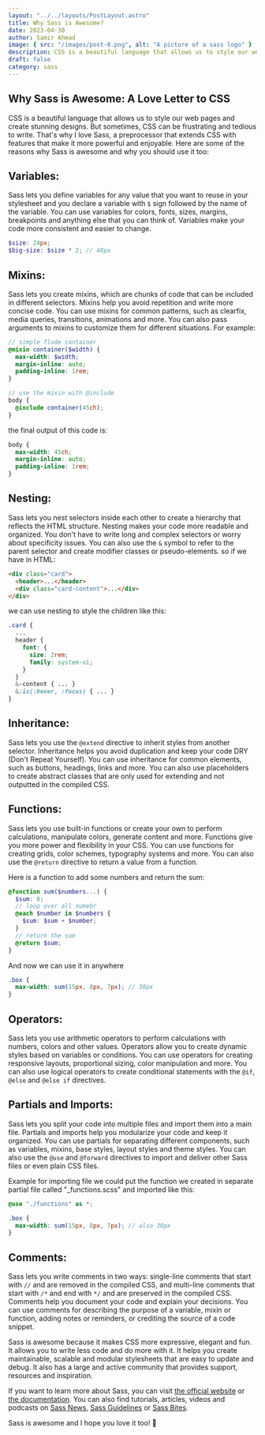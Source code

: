 ```yaml
---
layout: "../../layouts/PostLayout.astro"
title: Why Sass is Awesome?
date: 2023-04-30
author: Samir Ahmad
image: { src: "/images/post-8.png", alt: "A picture of a sass logo" }
description: CSS is a beautiful language that allows us to style our web pages and create stunning designs. But sometimes, CSS can be frustrating and tedious to write.
draft: false
category: sass
---
```


## Why Sass is Awesome: A Love Letter to CSS

CSS is a beautiful language that allows us to style our web pages and create stunning designs. But sometimes, CSS can be frustrating and tedious to write. That's why I love Sass, a preprocessor that extends CSS with features that make it more powerful and enjoyable. Here are some of the reasons why Sass is awesome and why you should use it too:

## Variables:

Sass lets you define variables for any value that you want to reuse in your stylesheet and you declare a variable with `$` sign followed by the name of the variable. You can use variables for colors, fonts, sizes, margins, breakpoints and anything else that you can think of. Variables make your code more consistent and easier to change.

```scss
$size: 24px;
$big-size: $size * 2; // 48px
```

## Mixins:

Sass lets you create mixins, which are chunks of code that can be included in different selectors. Mixins help you avoid repetition and write more concise code. You can use mixins for common patterns, such as clearfix, media queries, transitions, animations and more. You can also pass arguments to mixins to customize them for different situations. For example:

```scss
// simple flude container
@mixin container($width) {
  max-width: $width;
  margin-inline: auto;
  padding-inline: 1rem;
}

// use the mixin with @include
body {
  @include container(45ch);
}
```

the final output of this code is:

```css
body {
  max-width: 45ch;
  margin-inline: auto;
  padding-inline: 1rem;
}
```

## Nesting:

Sass lets you nest selectors inside each other to create a hierarchy that reflects the HTML structure. Nesting makes your code more readable and organized. You don't have to write long and complex selectors or worry about specificity issues. You can also use the `&` symbol to refer to the parent selector and create modifier classes or pseudo-elements. so if we have in HTML:

```html
<div class="card">
  <header>...</header>
  <div class="card-content">...</div>
</div>
```

we can use nesting to style the children like this:

```scss
.card {
  ...
  header {
    font: {
      size: 2rem;
      family: system-ui;
    }
  }
  &-content { ... }
  &:is(:hover, :focus) { ... }
}
```

## Inheritance:

Sass lets you use the `@extend` directive to inherit styles from another selector. Inheritance helps you avoid duplication and keep your code DRY (Don't Repeat Yourself). You can use inheritance for common elements, such as buttons, headings, links and more. You can also use placeholders to create abstract classes that are only used for extending and not outputted in the compiled CSS.

## Functions:

Sass lets you use built-in functions or create your own to perform calculations, manipulate colors, generate content and more. Functions give you more power and flexibility in your CSS. You can use functions for creating grids, color schemes, typography systems and more. You can also use the `@return` directive to return a value from a function.

Here is a function to add some numbers and return the sum:

```scss
@function sum($numbers...) {
  $sum: 0;
  // loop over all numebr
  @each $number in $numbers {
    $sum: $sum + $number;
  }
  // return the sum
  @return $sum;
}
```

And now we can use it in anywhere

```scss
.box {
  max-width: sum(15px, 8px, 7px); // 30px
}
```

## Operators:

Sass lets you use arithmetic operators to perform calculations with numbers, colors and other values. Operators allow you to create dynamic styles based on variables or conditions. You can use operators for creating responsive layouts, proportional sizing, color manipulation and more. You can also use logical operators to create conditional statements with the `@if`, `@else` and `@else if` directives.

## Partials and Imports:

Sass lets you split your code into multiple files and import them into a main file. Partials and imports help you modularize your code and keep it organized. You can use partials for separating different components, such as variables, mixins, base styles, layout styles and theme styles. You can also use the `@use` and `@forward` directives to import and deliver other Sass files or even plain CSS files.

Example for importing file we could put the function we created in separate partial file called "\_functions.scss" and imported like this:

```scss
@use "./functions" as *;

.box {
  max-width: sum(15px, 8px, 7px); // also 30px
}
```

## Comments:

Sass lets you write comments in two ways: single-line comments that start with `//` and are removed in the compiled CSS, and multi-line comments that start with `/*` and end with `*/` and are preserved in the compiled CSS. Comments help you document your code and explain your decisions. You can use comments for describing the purpose of a variable, mixin or function, adding notes or reminders, or crediting the source of a code snippet.

Sass is awesome because it makes CSS more expressive, elegant and fun. It allows you to write less code and do more with it. It helps you create maintainable, scalable and modular stylesheets that are easy to update and debug. It also has a large and active community that provides support, resources and inspiration.

If you want to learn more about Sass, you can visit [the official website](https://sass-lang.com/) or [the documentation](https://sass-lang.com/documentation). You can also find tutorials, articles, videos and podcasts on [Sass News](https://sassnews.com/), [Sass Guidelines](https://sass-guidelin.es/) or [Sass Bites](https://www.youtube.com/channel/UCfwABgpgmVhcKXw0djJAiUg).

Sass is awesome and I hope you love it too! 💖
